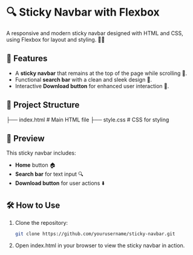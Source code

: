 # 🔍 Sticky Navbar with Flexbox

A responsive and modern sticky navbar designed with HTML and CSS, using Flexbox for layout and styling. 🚀🎨  

## 🚀 Features
- A **sticky navbar** that remains at the top of the page while scrolling 📌.  
- Functional **search bar** with a clean and sleek design 🔎.  
- Interactive **Download button** for enhanced user interaction 🎯.  

## 📂 Project Structure
├── index.html # Main HTML file ├── style.css # CSS for styling


## 🌟 Preview
This sticky navbar includes:  
- **Home** button 🏠  
- **Search bar** for text input 🔍  
- **Download button** for user actions ⬇️  

## 🛠️ How to Use
1. Clone the repository:  
   ```bash
   git clone https://github.com/yourusername/sticky-navbar.git
2. Open index.html in your browser to view the sticky navbar in action.
